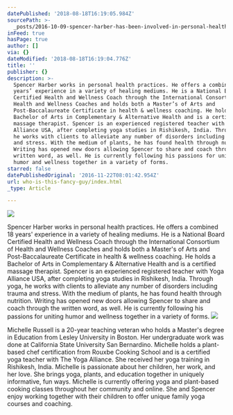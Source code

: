```yaml
---
datePublished: '2018-08-18T16:19:05.984Z'
sourcePath: >-
  _posts/2016-10-09-spencer-harber-has-been-involved-in-personal-health-practice.md
inFeed: true
hasPage: true
author: []
via: {}
dateModified: '2018-08-18T16:19:04.776Z'
title: ''
publisher: {}
description: >-
  Spencer Harber works in personal health practices. He offers a combined 18
  years’ experience in a variety of healing mediums. He is a National Board
  Certified Health and Wellness Coach through the International Consortium of
  Health and Wellness Coaches and holds both a Master’s of Arts and
  Post-Baccalaureate Certificate in health & wellness coaching. He holds a
  Bachelor of Arts in Complementary & Alternative Health and is a certified
  massage therapist. Spencer is an experienced registered teacher with Yoga
  Alliance USA, after completing yoga studies in Rishikesh, India. Through yoga,
  he works with clients to alleviate any number of disorders including trauma
  and stress. With the medium of plants, he has found health through nutrition.
  Writing has opened new doors allowing Spencer to share and coach through the
  written word, as well. He is currently following his passions for uniting
  humor and wellness together in a variety of forms.
starred: false
datePublishedOriginal: '2016-11-22T08:01:42.954Z'
url: who-is-this-fancy-guy/index.html
_type: Article

---
```

![](https://the-grid-user-content.s3-us-west-2.amazonaws.com/49ce9bb7-665d-40f6-89f2-7c41dfaadc17.jpg)

Spencer Harber works in personal health practices. He offers a combined 18 years' experience in a variety of healing mediums. He is a National Board Certified Health and Wellness Coach through the International Consortium of Health and Wellness Coaches and holds both a Master's of Arts and Post-Baccalaureate Certificate in health & wellness coaching. He holds a Bachelor of Arts in Complementary & Alternative Health and is a certified massage therapist. Spencer is an experienced registered teacher with Yoga Alliance USA, after completing yoga studies in Rishikesh, India. Through yoga, he works with clients to alleviate any number of disorders including trauma and stress. With the medium of plants, he has found health through nutrition. Writing has opened new doors allowing Spencer to share and coach through the written word, as well. He is currently following his passions for uniting humor and wellness together in a variety of forms.
![](https://s3-us-west-2.amazonaws.com/the-grid-img/p/6728f6d581cd2d74112b01b699db5434d5a3885e.jpg)

Michelle Russell is a 20-year teaching veteran who holds a Master's degree in Education from Lesley University in Boston. Her undergraduate work was done at California State University San Bernardino. Michelle holds a plant-based chef certification from Rouxbe Cooking School and is a certified yoga teacher with The Yoga Alliance. She received her yoga training in Rishikesh, India. Michelle is passionate about her children, her work, and her love. She brings yoga, plants, and education together in uniquely informative, fun ways. Michelle is currently offering yoga and plant-based cooking classes throughout her community and online. She and Spencer enjoy working together with their children to offer unique family yoga courses and coaching.